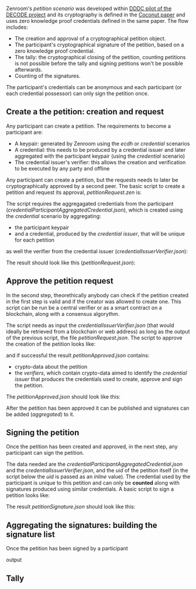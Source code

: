 

<!-- Unused files
 
givenDebugOutputVerbose.json
givenLongOutput.json
 

Link file with relative path: <a href="./_media/examples/zencode_cookbook/givenArraysLoadInput.json">givenArraysLoadInput.json</a>
 
-->


Zenroom's *petition scenario* was developed within [DDDC pilot of the DECODE project](https://decodeproject.eu/pilots) and its cryptography is defined in the [Coconut paper](https://arxiv.org/abs/1802.07344) and uses zero knowledge proof credentials defined in the same paper.
The flow includes: 
 - The creation and approval of a cryptographical petition object.
 - The participant's cryptographical signature of the petition, based on a zero knowledge proof credential.
 - The tally: the cryptographical closing of the petition, counting petitions is not possible before the tally and signing petitions won't be possible afterwards.
 - Counting of the signatures.

The participant's credentials can be anonymous and each participant (or each credential possessor) can only sign the petition once. 

 
## Create a the petition: creation and request
 
Any participant can create a petition. The requirements to become a participant are:
 
 - A keypair: generated by Zenroom using the *ecdh* or *credential* scenarios
 - A credential: this needs to be produced by a credential issuer and later aggregated with the participant keypair (using the *credential* scenario) 
 - The credential issuer's verifier: this allows the creation and verification to be executed by any party and offline
 
Any participant can create a petition, but the requests needs to later be cryptographically approved by a second peer. The basic script to create a petition and request its approval, *petitionRequest.zen* is: 

[](../_media/examples/zencode_cookbook/petitionRequest.zen ':include :type=code gherkin')

The script requires the aggregagated credentials from the participant (*credentialParticipantAggregatedCredential.json*), which is created using the *credential* scenario by aggregating:
 - the participant keypair 
 - and a credential, produced by the *credential issuer*, that will be unique for each petition

[](../_media/examples/zencode_cookbook/credentialParticipantAggregatedCredential.json ':include :type=code json')

as well the verifier from the credential issuer (*credentialIssuerVerifier.json*): 

[](../_media/examples/zencode_cookbook/credentialIssuerVerifier.json ':include :type=code json')

The result should look like this (*petitionRequest.json*):

[](../_media/examples/zencode_cookbook/petitionRequest.json ':include :type=code json')




## Approve the petition request

In the second step, theorethically anybody can check if the petition created in the first step is valid and if the creator was allowed to create one. This script can be run be a central verifier or as a smart contract on a blockchain, along with a consensus algorythm.


The script needs as input the *credentialIssuerVerifier.json* (that would ideally be retrieved from a blockchain or web address) as long as the output of the previous script, the file *petitionRequest.json*. The script to approve the creation of the petition looks like:

[](../_media/examples/zencode_cookbook/petitionApprove.zen ':include :type=code gherkin')

and if successful the result *petitionApproved.json* contains: 
 - crypto-data about the petition 
 - the *verifiers*, which contain crypto-data aimed to identify the *credential issuer* that produces the credentials used to create, approve and sign the petition.
 
The *petitionApproved.json* should look like this:

[](../_media/examples/zencode_cookbook/petitionApproved.json ':include :type=code json')

After the petition has been approved it can be published and signatures can be added (*aggregated*) to it.

## Signing the petition

Once the petition has been created and approved, in the next step, any participant can sign the petition.

The data needed are the *credentialParticipantAggregatedCredential.json* and the *credentialIssuerVerifier.json*, and the *uid* of the petition itself (in the script below the *uid* is passed as an *inline* value). The credential used by the participant is unique to this petition and can only be **counted** along with signatures produced using similar credentials. A basic script to sign a petition looks like:

[](../_media/examples/zencode_cookbook/petitionSign.zen ':include :type=code gherkin')

The result *petitionSignature.json* should look like this:

[](../_media/examples/zencode_cookbook/petitionSignature.json ':include :type=code json')


## Aggregating the signatures: building the signature list 

Once the petition has been signed by a participant


[](../_media/examples/zencode_cookbook/petitionAddSignature.zen ':include :type=code gherkin')

output

[](../_media/examples/zencode_cookbook/petitionAddSignature.json ':include :type=code json')





## Tally 

[](../_media/examples/zencode_cookbook/petitionTally.json ':include :type=code json')

